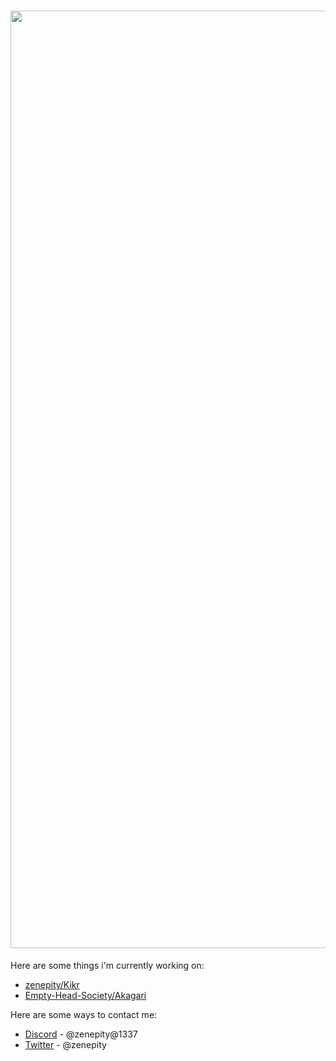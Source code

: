 <h1 align="center">
<img src="https://imgur.com/Ry3ZKyX.png" width="1500">
</h1>

Here are some things i'm currently working on:
- [zenepity/Kikr](https://github.com/zenepity/Kikr)
- [Empty-Head-Society/Akagari](https://github.com/Empty-Head-Society/Akagari)

Here are some ways to contact me:
- [Discord]() - @zenepity@1337
- [Twitter](https://twitter.com/@zenepity) - @zenepity
 
